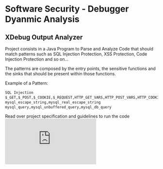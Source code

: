 # Software Security - Debugger Dyanmic Analysis

## XDebug Output Analyzer 
Project consists in a Java Program to Parse and Analyze Code that should match patterns such as SQL Injection Protection, XSS Protection, Code Injection Protection and so on...

The patterns are composed by the entry points, the sensitive functions and the sinks that should be present within those functions.

Example of a Pattern:
```
SQL Injection
$_GET,$_POST,$_COOKIE,$_REQUEST,HTTP_GET_VARS,HTTP_POST_VARS,HTTP_COOKIE_VARS,HTTP_REQUEST_VARS
mysql_escape_string,mysql_real_escape_string
mysql_query,mysql_unbuffered_query,mysql_db_query
```


Read over project specification and guidelines to run the code
![alt tag](https://github.com/carloscorreia94/SoftwareSecurityProject/blob/master/ssoft_a13.pdf)